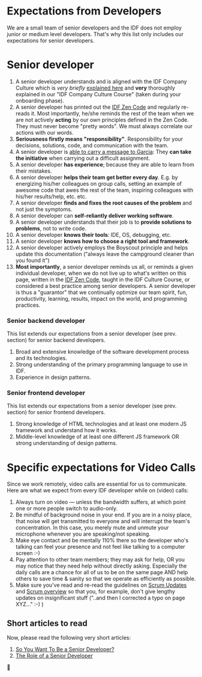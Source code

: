 Expectations from Developers
============================

We are a small team of senior developers and the IDF does not employ junior or medium level developers. That's why this list only includes our expectations for senior developers.


# Senior developer
 1. A senior developer understands and is aligned with the IDF Company Culture which is *very briefly* [explained here](/company/README.md) and **very** thoroughly explained in our "IDF Company Culture Course" (taken during your onboarding phase).
 1. A senior developer has printed out the [IDF Zen Code](/handbook/README.md#the-idf-zen-code) and regularly re-reads it. Most importantly, he/she reminds the rest of the team when we are not actively **acting** by our own principles defined in the Zen Code. They must never become "pretty words". We must always correlate our actions with our words. 
 1. **Seriousness firstly means "responsibility"**. Responsibility for your decisions, solutions, code, 
 and communication with the team.
 1. A senior developer is [able to carry a message to Garcia](http://www.actonfoundation.org/pdf/messagetogarcia.pdf): 
 They **can take the initiative** when carrying out a difficult assignment.
 1. A senior developer **has experience**; because they are able to learn from their mistakes.
 1. A senior developer **helps their team get better every day**. E.g. by energizing his/her colleagues on group calls, setting an example of awesome code that awes the rest of the team, inspiring colleagues with his/her results/help, etc. etc. 
 1. A senior developer **finds and fixes the root causes of the problem** and not just the symptoms.
 1. A senior developer can **self-reliantly deliver working software**.
 1. A senior developer understands that their job is to **provide solutions to problems**, not to write code.
 1. A senior developer **knows their tools**: IDE, OS, debugging, etc.
 1. A senior developer **knows how to choose a right tool and framework**.
 1. A senior developer actively employs the Boyscout principle and helps update this documentation ("always leave the campground cleaner than you found it")
 1. **Most importantly**, a senior developer reminds us all, or reminds a given individual developer, when we do not live up to what's written on this page, written in the [IDF Zen Code](/handbook/README.md#the-idf-zen-code), taught in the IDF Culture Course, or considered a best practice among senior developers. A senior developer is thus a "guarantor" that we continually optimize our team spirit, fun, productivity, learning, results, impact on the world, and programming practices. 


### Senior backend developer
 This list extends our expectations from a senior developer (see prev. section) for senior backend developers.

 1. Broad and extensive knowledge of the software development process and its technologies.
 1. Strong understanding of the primary programming language to use in IDF.
 1. Experience in design patterns.


### Senior frontend developer
 This list extends our expectations from a senior developer (see prev. section) for senior frontend developers.

 1. Strong knowledge of HTML technologies and at least one modern JS framework and understand how it works.
 1. Middle-level knowledge of at least one different JS framework OR strong understanding of design patterns.

# Specific expectations for Video Calls

 Since we work remotely, video calls are essential for us to communicate. 
 Here are what we expect from every IDF developer while on (video) calls:

 1. Always turn on video — unless the bandwidth suffers, at which point one or more people switch to audio-only.
 1. Be mindful of background noise in your end. If you are in a noisy place, that noise will get transmitted to everyone 
 and will interrupt the team's concentration. In this case, you merely mute and unmute your microphone 
 whenever you are speaking/not speaking.
 1. Make eye contact and be mentally 110% there so the developer who's talking can feel your presence 
 and not feel like talking to a computer screen :-)
 1. Pay attention to other team members; they may ask for help, OR you may notice that they need help without directly asking. 
 Especially the daily calls are a chance for all of us to be on the same page AND help others to save time & sanity so that we operate as efficiently as possible.
 1. Make sure you've read and re-read the guidelines on [Scrum Updates](/handbook/guides/scrum/scrumTeam.md) and [Scrum overview](handbook/guides/scrum/overview.md) so that you, for example, don't give lengthy updates on insignificant stuff ("..and then I corrected a typo on page XYZ..." :-) )


## Short articles to read
Now, please read the following very short articles:
 1. [So You Want To Be a Senior Developer?](https://css-tricks.com/want-senior-developer/)
 1. [The Role of a Senior Developer](http://mattbriggs.net/blog/2015/06/01/the-role-of-a-senior-developer/)


🦄
